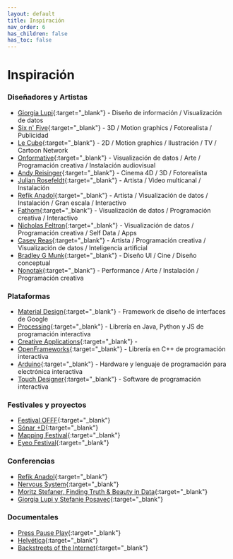 ```yaml
---
layout: default
title: Inspiración
nav_order: 6
has_children: false
has_toc: false
---
```


# Inspiración

### Diseñadores y Artistas

- [Giorgia Lupi](http://giorgialupi.com/){:target="_blank"} - Diseño de información / Visualización de datos 
- [Six n' Five](https://sixnfive.com/){:target="_blank"} - 3D / Motion graphics / Fotorealista / Publicidad    
- [Le Cube](http://lecube.tv/){:target="_blank"} - 2D / Motion graphics / Ilustración / TV / Cartoon Network  
- [Onformative](https://www.onformative.com/){:target="_blank"} - Visualización de datos / Arte / Programación creativa / Instalación audiovisual  
- [Andy Reisinger](https://reisinger.studio/){:target="_blank"} - Cinema 4D / 3D / Fotorealista  
- [Julian Rosefeldt](https://www.julianrosefeldt.com/film-and-video-works/manifesto-_2014-2015/installation_views/installation-views/){:target="_blank"} - Artista / Video multicanal / Instalación  
- [Refik Anadol](http://refikanadol.com/){:target="_blank"} - Artista / Visualización de datos / Instalación / Gran escala / Interactivo  
- [Fathom](https://fathom.info/projects/){:target="_blank"} - Visualización de datos / Programación creativa / Interactivo  
- [Nicholas Feltron](http://feltron.com/){:target="_blank"} - Visualización de datos / Programación creativa / Self Data / Apps  
- [Casey Reas](https://reas.com/){:target="_blank"} - Artista / Programación creativa / Visualización de datos / Inteligencia artificial  
- [Bradley G Munk](https://gmunk.com/){:target="_blank"} - Diseño UI / Cine / Diseño conceptual  
- [Nonotak](https://nonotak.com/){:target="_blank"} - Performance / Arte / Instalación / Programación creativa  
  

### Plataformas

- [Material Design](https://material.io/design){:target="_blank"} - Framework de diseño de interfaces de Google  
- [Processing](https://processing.org/exhibition/){:target="_blank"} - Librería en Java, Python y JS de programación interactiva
- [Creative Applications](https://www.creativeapplications.net){:target="_blank"} - 
- [OpenFrameworks](https://openframeworks.cc){:target="_blank"} - Librería en C++ de programación interactiva 
- [Arduino](https://create.arduino.cc/projecthub){:target="_blank"} - Hardware y lenguaje de programación para electrónica interactiva  
- [Touch Designer](https://derivative.ca/){:target="_blank"} - Software de programación interactiva  


### Festivales y proyectos

- [Festival OFFF](https://offf.barcelona/){:target="_blank"}  
- [Sónar +D](http://sonarplusd.com){:target="_blank"}  
- [Mapping Festival](https://2019.mappingfestival.com/){:target="_blank"}  
- [Eyeo Festival](http://eyeofestival.com/){:target="_blank"}  
  

### Conferencias

- [Refik Anadol](https://vimeo.com/355843371){:target="_blank"}  
- [Nervous System](https://vimeo.com/33369209){:target="_blank"}  
- [Moritz Stefaner, Finding Truth & Beauty in Data](https://vimeo.com/71798105){:target="_blank"}  
- [Giorgia Lupi y Stefanie Posavec](https://vimeo.com/133608605){:target="_blank"}  

  

### Documentales

- [Press Pause Play](https://vimeo.com/34608191){:target="_blank"}  
- [Helvética](https://vimeo.com/ondemand/helvetica3/232874751){:target="_blank"} 
- [Backstreets of the Internet](https://vimeo.com/78696554){:target="_blank"}  


